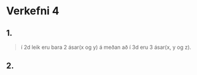 # Verkefni 4

## 1.
> í 2d leik eru bara 2 ásar(x og y) á meðan að í 3d eru 3 ásar(x, y og z).

## 2.
>

